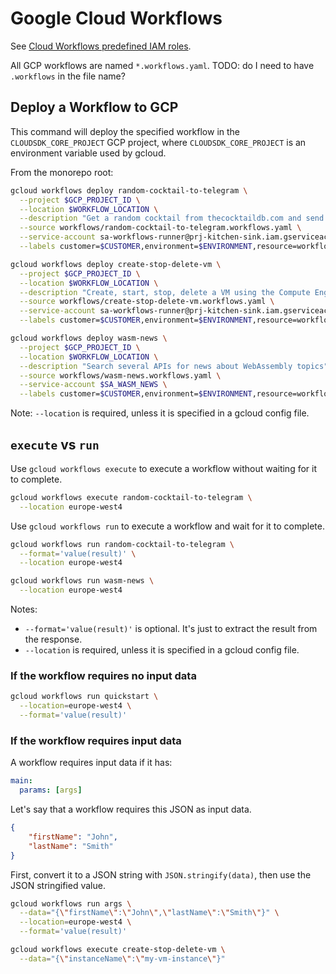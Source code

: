 # Google Cloud Workflows

See [Cloud Workflows predefined IAM roles](https://cloud.google.com/iam/docs/understanding-roles#workflows-roles).

All GCP workflows are named `*.workflows.yaml`. TODO: do I need to have `.workflows` in the file name?

## Deploy a Workflow to GCP

This command will deploy the specified workflow in the `CLOUDSDK_CORE_PROJECT` GCP project, where `CLOUDSDK_CORE_PROJECT` is an environment variable used by gcloud.

From the monorepo root:

```sh
gcloud workflows deploy random-cocktail-to-telegram \
  --project $GCP_PROJECT_ID \
  --location $WORKFLOW_LOCATION \
  --description "Get a random cocktail from thecocktaildb.com and send it to Telegram and email" \
  --source workflows/random-cocktail-to-telegram.workflows.yaml \
  --service-account sa-workflows-runner@prj-kitchen-sink.iam.gserviceaccount.com \
  --labels customer=$CUSTOMER,environment=$ENVIRONMENT,resource=workflow
```

```sh
gcloud workflows deploy create-stop-delete-vm \
  --project $GCP_PROJECT_ID \
  --location $WORKFLOW_LOCATION \
  --description "Create, start, stop, delete a VM using the Compute Engine Workflows Connector" \
  --source workflows/create-stop-delete-vm.workflows.yaml \
  --service-account sa-workflows-runner@prj-kitchen-sink.iam.gserviceaccount.com \
  --labels customer=$CUSTOMER,environment=$ENVIRONMENT,resource=workflow
```

```sh
gcloud workflows deploy wasm-news \
  --project $GCP_PROJECT_ID \
  --location $WORKFLOW_LOCATION \
  --description "Search several APIs for news about WebAssembly topics" \
  --source workflows/wasm-news.workflows.yaml \
  --service-account $SA_WASM_NEWS \
  --labels customer=$CUSTOMER,environment=$ENVIRONMENT,resource=workflow
```

Note: `--location` is required, unless it is specified in a gcloud config file.

## `execute` vs `run`

Use `gcloud workflows execute` to execute a workflow without waiting for it to complete.

```sh
gcloud workflows execute random-cocktail-to-telegram \
  --location europe-west4
```

Use `gcloud workflows run` to execute a workflow and wait for it to complete.

```sh
gcloud workflows run random-cocktail-to-telegram \
  --format='value(result)' \
  --location europe-west4
```

```sh
gcloud workflows run wasm-news \
  --location europe-west4
```

Notes:

- `--format='value(result)'` is optional. It's just to extract the result from the response.
- `--location` is required, unless it is specified in a gcloud config file.

### If the workflow requires no input data

```sh
gcloud workflows run quickstart \
  --location=europe-west4 \
  --format='value(result)'
```

### If the workflow requires input data

A workflow requires input data if it has:

```yaml
main:
  params: [args]
```

Let's say that a workflow requires this JSON as input data.

```json
{
    "firstName": "John",
    "lastName": "Smith"
}
```

First, convert it to a JSON string with `JSON.stringify(data)`, then use the JSON stringified value.

```sh
gcloud workflows run args \
  --data="{\"firstName\":\"John\",\"lastName\":\"Smith\"}" \
  --location=europe-west4 \
  --format='value(result)'
```

```sh
gcloud workflows execute create-stop-delete-vm \
  --data="{\"instanceName\":\"my-vm-instance\"}"
```
